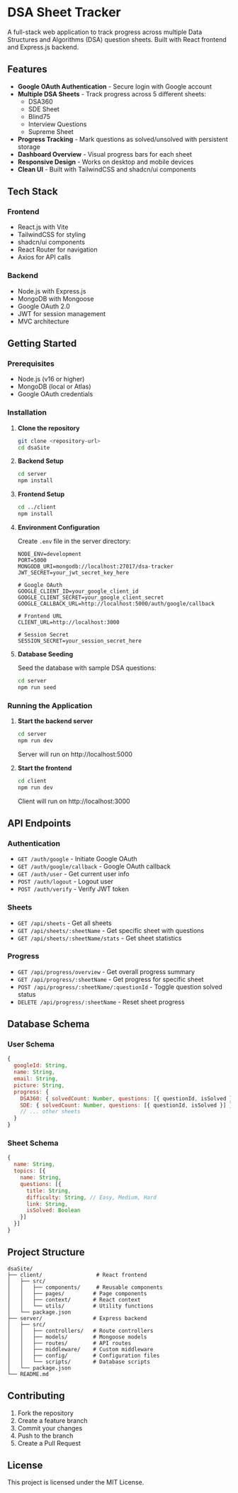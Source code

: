 # DSA Sheet Tracker

A full-stack web application to track progress across multiple Data Structures and Algorithms (DSA) question sheets. Built with React frontend and Express.js backend.

## Features

- **Google OAuth Authentication** - Secure login with Google account
- **Multiple DSA Sheets** - Track progress across 5 different sheets:
  - DSA360
  - SDE Sheet
  - Blind75
  - Interview Questions
  - Supreme Sheet
- **Progress Tracking** - Mark questions as solved/unsolved with persistent storage
- **Dashboard Overview** - Visual progress bars for each sheet
- **Responsive Design** - Works on desktop and mobile devices
- **Clean UI** - Built with TailwindCSS and shadcn/ui components

## Tech Stack

### Frontend

- React.js with Vite
- TailwindCSS for styling
- shadcn/ui components
- React Router for navigation
- Axios for API calls

### Backend

- Node.js with Express.js
- MongoDB with Mongoose
- Google OAuth 2.0
- JWT for session management
- MVC architecture

## Getting Started

### Prerequisites

- Node.js (v16 or higher)
- MongoDB (local or Atlas)
- Google OAuth credentials

### Installation

1. **Clone the repository**

   ```bash
   git clone <repository-url>
   cd dsaSite
   ```

2. **Backend Setup**

   ```bash
   cd server
   npm install
   ```

3. **Frontend Setup**

   ```bash
   cd ../client
   npm install
   ```

4. **Environment Configuration**

   Create `.env` file in the server directory:

   ```env
   NODE_ENV=development
   PORT=5000
   MONGODB_URI=mongodb://localhost:27017/dsa-tracker
   JWT_SECRET=your_jwt_secret_key_here

   # Google OAuth
   GOOGLE_CLIENT_ID=your_google_client_id
   GOOGLE_CLIENT_SECRET=your_google_client_secret
   GOOGLE_CALLBACK_URL=http://localhost:5000/auth/google/callback

   # Frontend URL
   CLIENT_URL=http://localhost:3000

   # Session Secret
   SESSION_SECRET=your_session_secret_here
   ```

5. **Database Seeding**

   Seed the database with sample DSA questions:

   ```bash
   cd server
   npm run seed
   ```

### Running the Application

1. **Start the backend server**

   ```bash
   cd server
   npm run dev
   ```

   Server will run on http://localhost:5000

2. **Start the frontend**
   ```bash
   cd client
   npm run dev
   ```
   Client will run on http://localhost:3000

## API Endpoints

### Authentication

- `GET /auth/google` - Initiate Google OAuth
- `GET /auth/google/callback` - Google OAuth callback
- `GET /auth/user` - Get current user info
- `POST /auth/logout` - Logout user
- `POST /auth/verify` - Verify JWT token

### Sheets

- `GET /api/sheets` - Get all sheets
- `GET /api/sheets/:sheetName` - Get specific sheet with questions
- `GET /api/sheets/:sheetName/stats` - Get sheet statistics

### Progress

- `GET /api/progress/overview` - Get overall progress summary
- `GET /api/progress/:sheetName` - Get progress for specific sheet
- `POST /api/progress/:sheetName/:questionId` - Toggle question solved status
- `DELETE /api/progress/:sheetName` - Reset sheet progress

## Database Schema

### User Schema

```javascript
{
  googleId: String,
  name: String,
  email: String,
  picture: String,
  progress: {
    DSA360: { solvedCount: Number, questions: [{ questionId, isSolved }] },
    SDE: { solvedCount: Number, questions: [{ questionId, isSolved }] },
    // ... other sheets
  }
}
```

### Sheet Schema

```javascript
{
  name: String,
  topics: [{
    name: String,
    questions: [{
      title: String,
      difficulty: String, // Easy, Medium, Hard
      link: String,
      isSolved: Boolean
    }]
  }]
}
```

## Project Structure

```
dsaSite/
├── client/                 # React frontend
│   ├── src/
│   │   ├── components/     # Reusable components
│   │   ├── pages/         # Page components
│   │   ├── context/       # React context
│   │   └── utils/         # Utility functions
│   └── package.json
├── server/                # Express backend
│   ├── src/
│   │   ├── controllers/   # Route controllers
│   │   ├── models/        # Mongoose models
│   │   ├── routes/        # API routes
│   │   ├── middleware/    # Custom middleware
│   │   ├── config/        # Configuration files
│   │   └── scripts/       # Database scripts
│   └── package.json
└── README.md
```

## Contributing

1. Fork the repository
2. Create a feature branch
3. Commit your changes
4. Push to the branch
5. Create a Pull Request

## License

This project is licensed under the MIT License.
